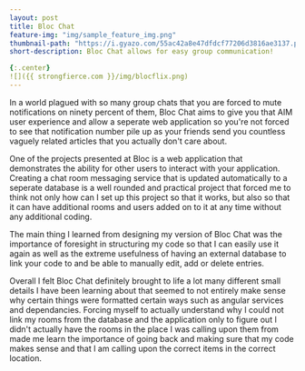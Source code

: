 ```yaml
---
layout: post
title: Bloc Chat
feature-img: "img/sample_feature_img.png"
thumbnail-path: "https://i.gyazo.com/55ac42a8e47dfdcf77206d3816ae3137.png"
short-description: Bloc Chat allows for easy group communication!

{:.center}
![]({{ strongfierce.com }}/img/blocflix.png)
---
```

In a world plagued with so many group chats that you are forced to mute notifications on ninety percent of them, Bloc Chat aims to give you that AIM user experience and allow a seperate web application so you're not forced to see that notification number pile up as your friends send you countless vaguely related articles that you actually don't care about. 

One of the projects presented at Bloc is a web application that demonstrates the ability for other users to interact with your application. Creating a chat room messaging service that is updated automatically to a seperate database is a well rounded and practical project that forced me to think not only how can I set up this project so that it works, but also so that it can have additional rooms and users added on to it at any time without any additional coding.

The main thing I learned from designing my version of Bloc Chat was the importance of foresight in structuring my code so that I can easily use it again as well as the extreme usefulness of having an external database to link your code to and be able to manually edit, add or delete entries.

Overall I felt Bloc Chat definitely brought to life a lot many different small details I have been learning about that seemed to not entirely make sense why certain things were formatted certain ways such as angular services and dependancies. Forcing myself to actually understand why I could not link my rooms from the database and the application only to figure out I didn't actually have the rooms in the place I was calling upon them from made me learn the importance of going back and making sure that my code makes sense and that I am calling upon the correct items in the correct location.   
    
